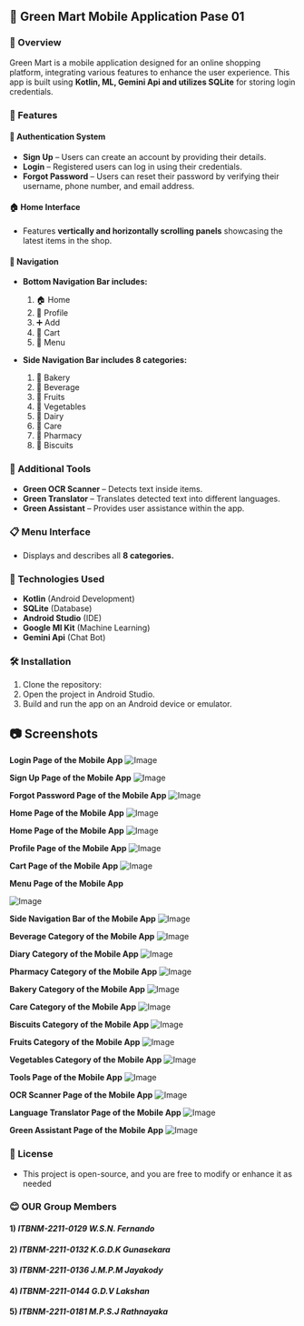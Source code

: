 ## 🛒 Green Mart Mobile Application Pase 01

### 📌 Overview 

Green Mart is a mobile application designed for an online shopping platform, integrating various features to enhance the user experience. This app is built using **Kotlin, ML, Gemini Api and utilizes SQLite** for storing login credentials.

### 🚀 Features

#### 🔐 Authentication System

+ **Sign Up** – Users can create an account by providing their details.
+ **Login** – Registered users can log in using their credentials.
+ **Forgot Password** – Users can reset their password by verifying their username, phone number, and email address.

#### 🏠 Home Interface
+ Features **vertically and horizontally scrolling panels** showcasing the latest items in the shop.

#### 📌 Navigation

+ **Bottom Navigation Bar includes:**
  1) 🏠 Home
  2) 👤 Profile
  3) ➕ Add
  4) 🛒 Cart
  5) 📂 Menu
 
+ **Side Navigation Bar includes 8 categories:**
  1) 🥖 Bakery
  2) 🥤 Beverage
  3) 🍎 Fruits
  4) 🥦 Vegetables
  5) 🥛 Dairy
  6) 🛁 Care
  7) 💊 Pharmacy
  8) 🍪 Biscuits
 
### 🔧 Additional Tools

+ **Green OCR Scanner** – Detects text inside items.
+ **Green Translator** – Translates detected text into different languages.
+ **Green Assistant** – Provides user assistance within the app.

### 📋 Menu Interface

+ Displays and describes all **8 categories.**

### 📲 Technologies Used

+ **Kotlin** (Android Development)
+ **SQLite** (Database)
+ **Android Studio** (IDE)
+ **Google Ml Kit** (Machine Learning)
+ **Gemini Api** (Chat Bot)

### 🛠 Installation

1) Clone the repository:
2) Open the project in Android Studio.
3) Build and run the app on an Android device or emulator.

## 📷 Screenshots

**Login Page of the Mobile App**
![Image](https://github.com/user-attachments/assets/8471bd42-4359-47a7-84ab-307d50d01de1)


**Sign Up Page of the Mobile App**
![Image](https://github.com/user-attachments/assets/81dbe8f7-7f4a-4da1-8f58-347b90e0ae77)


**Forgot Password Page of the Mobile App**
![Image](https://github.com/user-attachments/assets/c872bb5f-9b93-4ceb-8f89-be37258ae1f3)


**Home Page of the Mobile App**
![Image](https://github.com/user-attachments/assets/f57c34a8-3c02-47e8-b316-84e31b3f5b0a)


**Home Page of the Mobile App**
![Image](https://github.com/user-attachments/assets/3f3b0575-e6aa-408b-bea6-15236726025a)


**Profile Page of the Mobile App**
![Image](https://github.com/user-attachments/assets/e51d655d-aea0-4d44-a57c-e7a42c611838)


**Cart Page of the Mobile App**
![Image](https://github.com/user-attachments/assets/c83ed645-5eac-4387-a66f-5f8fa3d460c6)


**Menu Page of the Mobile App**

![Image](https://github.com/user-attachments/assets/90a674e6-1de4-4e40-9911-f2d5fc7c18ee)


**Side Navigation Bar of the Mobile App**
![Image](https://github.com/user-attachments/assets/4e0ce377-00ea-44b7-85b6-ca1c3c8f2763)


**Beverage Category of the Mobile App**
![Image](https://github.com/user-attachments/assets/8dd35d4e-eda6-40d2-88b6-3074321ec696)


**Diary Category of the Mobile App**
![Image](https://github.com/user-attachments/assets/49f8d130-4a1c-4193-b78a-f315db11cd8c)


**Pharmacy Category of the Mobile App**
![Image](https://github.com/user-attachments/assets/549cd9f6-c2b4-4caa-a968-13b028387062)


**Bakery Category of the Mobile App**
![Image](https://github.com/user-attachments/assets/f85d66be-6d06-47d5-9d73-75e02e9d2036)


**Care Category of the Mobile App**
![Image](https://github.com/user-attachments/assets/0e4656a6-81d1-4d47-b7f5-3caedff9524e)


**Biscuits Category of the Mobile App**
![Image](https://github.com/user-attachments/assets/bc0800dc-9563-4d98-97d6-976447ab5b1e)


**Fruits Category of the Mobile App**
![Image](https://github.com/user-attachments/assets/aa2cf827-c0ab-41e7-9c42-93df2a6cb168)


**Vegetables Category of the Mobile App**
![Image](https://github.com/user-attachments/assets/e1bec7c4-d3e1-4389-9ee2-85a86c226650)


**Tools Page of the Mobile App**
![Image](https://github.com/user-attachments/assets/940d12e6-5b7b-49b4-9d80-fc102e8aa292)


**OCR Scanner Page of the Mobile App**
![Image](https://github.com/user-attachments/assets/22dc6b1c-5046-4703-8ddb-6e46f1c3cfe4)


**Language Translator Page of the Mobile App**
![Image](https://github.com/user-attachments/assets/61f2b2d0-0f93-403a-ab65-613f2d606998)


**Green Assistant Page of the Mobile App**
![Image](https://github.com/user-attachments/assets/d57f2b29-12e4-4166-bcfa-4b5760186f30)


### 📌 License
+ This project is open-source, and you are free to modify or enhance it as needed

### 😊 OUR Group Members 

#### 1) *ITBNM-2211-0129 W.S.N. Fernando*

#### 2) *ITBNM-2211-0132 K.G.D.K Gunasekara*

#### 3) *ITBNM-2211-0136 J.M.P.M Jayakody*

#### 4) *ITBNM-2211-0144 G.D.V Lakshan*

#### 5) *ITBNM-2211-0181 M.P.S.J Rathnayaka*
